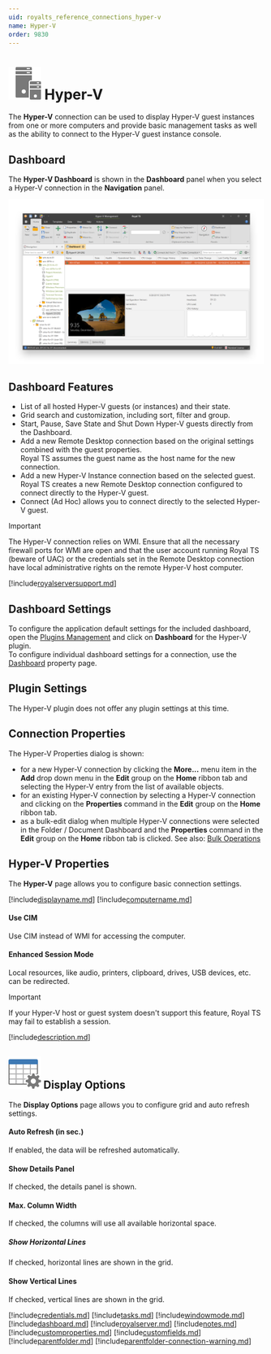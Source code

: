 ```yaml
---
uid: royalts_reference_connections_hyper-v
name: Hyper-V
order: 9830
---
```


# ![](/r2022/images/RoyalTS/Plugins/Connections/HyperV/SVG_PluginIcon_32.svg#img_header) Hyper-V
The **Hyper-V** connection can be used to display Hyper-V guest instances from one or more computers and provide basic management tasks as well as the ability to connect to the Hyper-V guest instance console.

## Dashboard
The **Hyper-V Dashboard** is shown in the **Dashboard** panel when you select a Hyper-V connection in the **Navigation** panel.

![HyperV_Dashboard](/r2022/images/RoyalTS/Plugins/Connections/HyperV/hyperv_dashboard.png)

## Dashboard Features
- List of all hosted Hyper-V guests (or instances) and their state.
- Grid search and customization, including sort, filter and group.
- Start, Pause, Save State and Shut Down Hyper-V guests directly from the Dashboard.
- Add a new Remote Desktop connection based on the original settings combined with the guest properties.  
  Royal TS assumes the guest name as the host name for the new connection.
- Add a new Hyper-V Instance connection based on the selected guest.  
  Royal TS creates a new Remote Desktop connection configured to connect directly to the Hyper-V guest.
- Connect (Ad Hoc) allows you to connect directly to the selected Hyper-V guest.

> [!Important]
> The Hyper-V connection relies on WMI. Ensure that all the necessary firewall ports for WMI are open and that the user account running Royal TS (beware of UAC) or the credentials set in the Remote Desktop connection have local administrative rights on the remote Hyper-V host computer.

[!include[royalserversupport.md](~/royalts/_shared/royalserversupport.md)]

## Dashboard Settings
To configure the application default settings for the included dashboard, open the [Plugins Management](xref:royalts_intro_plugins) and click on **Dashboard** for the Hyper-V plugin.  
To configure individual dashboard settings for a connection, use the [Dashboard](#dashboard) property page.

## Plugin Settings
The Hyper-V plugin does not offer any plugin settings at this time.

## Connection Properties
The Hyper-V Properties dialog is shown:
- for a new Hyper-V connection by clicking the **More...** menu item in the **Add** drop down menu in the **Edit** group on the **Home** ribbon tab and selecting the Hyper-V entry from the list of available objects.
- for an existing Hyper-V connection by selecting a Hyper-V connection and clicking on the **Properties** command in the **Edit** group on the **Home** ribbon tab.
- as a bulk-edit dialog when multiple Hyper-V connections were selected in the Folder / Document Dashboard and the **Properties** command in the **Edit** group on the **Home** ribbon tab is clicked. See also: [Bulk Operations](xref:royalts_tutorials_bulk)

## Hyper-V Properties
The **Hyper-V** page allows you to configure basic connection settings.

[!include[displayname.md](~/royalts/_shared/displayname.md)]
[!include[computername.md](~/royalts/_shared/computername.md)]

#### Use CIM
Use CIM instead of WMI for accessing the computer.

#### Enhanced Session Mode
Local resources, like audio, printers, clipboard, drives, USB devices, etc. can be redirected.
> [!Important]
> If your Hyper-V host or guest system doesn't support this feature, Royal TS may fail to establish a session.

[!include[description.md](~/royalts/_shared/description.md)]

## ![](/r2022/images/RoyalTS/Plugins/Connections/HyperV/SVG_PageDisplayOptions_32.svg#img_header) Display Options
The **Display Options** page allows you to configure grid and auto refresh settings.

#### Auto Refresh (in sec.)
If enabled, the data will be refreshed automatically.

#### Show Details Panel
If checked, the details panel is shown.

#### Max. Column Width
If checked, the columns will use all available horizontal space.

##### Show Horizontal Lines
If checked, horizontal lines are shown in the grid.

#### Show Vertical Lines
If checked, vertical lines are shown in the grid.

[!include[credentials.md](~/royalts/_shared/credentials.md)]
[!include[tasks.md](~/royalts/_shared/tasks.md)]
[!include[windowmode.md](~/royalts/_shared/windowmode.md)]
[!include[dashboard.md](~/royalts/_shared/dashboard.md)]
[!include[royalserver.md](~/royalts/_shared/royalserver.md)]
[!include[notes.md](~/royalts/_shared/notes.md)]
[!include[customproperties.md](~/royalts/_shared/customproperties.md)]
[!include[customfields.md](~/royalts/_shared/customfields.md)]
[!include[parentfolder.md](~/royalts/_shared/parentfolder.md)]
[!include[parentfolder-connection-warning.md](~/royalts/_shared/parentfolder-connection-warning.md)]
